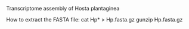 Transcriptome assembly of Hosta plantaginea

How to extract the FASTA file:
cat Hp* > Hp.fasta.gz
gunzip Hp.fasta.gz

